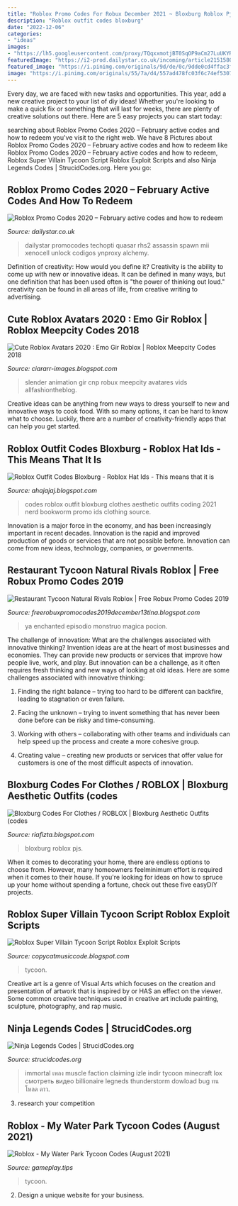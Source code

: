 ```yaml
---
title: "Roblox Promo Codes For Robux December 2021 ~ Bloxburg Roblox Pjs"
description: "Roblox outfit codes bloxburg"
date: "2022-12-06"
categories:
- "ideas"
images:
- "https://lh5.googleusercontent.com/proxy/TQqxxmotjBT0SqOP9aCm27LuUKYRLDBjN4DGo18_rw-Kxcotzb-dOQnsAa0f1spI28mon1X_SqGcC1KGQiFZexc72p8=w1200-h630-p-k-no-nu"
featuredImage: "https://i2-prod.dailystar.co.uk/incoming/article21515806.ece/ALTERNATES/s810/0_Roblox-Codes.jpg"
featured_image: "https://i.pinimg.com/originals/9d/de/0c/9dde0cd4ffac3f043f15fa9022c49838.jpg"
image: "https://i.pinimg.com/originals/55/7a/d4/557ad478fc03f6c74ef530745104e772.jpg"
---
```



Every day, we are faced with new tasks and opportunities. This year, add a new creative project to your list of diy ideas! Whether you're looking to make a quick fix or something that will last for weeks, there are plenty of creative solutions out there. Here are 5 easy projects you can start today: 

	

		
searching about Roblox Promo Codes 2020 – February active codes and how to redeem you've visit to the right web. We have 8 Pictures about Roblox Promo Codes 2020 – February active codes and how to redeem like Roblox Promo Codes 2020 – February active codes and how to redeem, Roblox Super Villain Tycoon Script Roblox Exploit Scripts and also Ninja Legends Codes | StrucidCodes.org. Here you go:
		
    
## Roblox Promo Codes 2020 – February Active Codes And How To Redeem

<img loading=lazy src="https://i2-prod.dailystar.co.uk/incoming/article21515806.ece/ALTERNATES/s810/0_Roblox-Codes.jpg" onerror="this.onerror=null;this.src='https://tse3.mm.bing.net/th?id=OIP.FySwc31TnqkVwn4L73wS9gHaE7&amp;pid=15.1';" alt="Roblox Promo Codes 2020 – February active codes and how to redeem">

_Source: dailystar.co.uk_

>dailystar promocodes techopti quasar rhs2 assassin spawn mii xenocell unlock codigos ynproxy alchemy. 

	

Definition of creativity: How would you define it?
Creativity is the ability to come up with new or innovative ideas. It can be defined in many ways, but one definition that has been used often is "the power of thinking out loud." creativity can be found in all areas of life, from creative writing to advertising.

    
## Cute Roblox Avatars 2020 : Emo Gir Roblox | Roblox Meepcity Codes 2018

<img loading=lazy src="https://i.pinimg.com/736x/45/f4/b1/45f4b1aecc96b52d95198ac503da589b.jpg" onerror="this.onerror=null;this.src='https://tse3.mm.bing.net/th?id=OIP.IgwztoM_idWuhkHtluL0nQAAAA&amp;pid=15.1';" alt="Cute Roblox Avatars 2020 : Emo Gir Roblox | Roblox Meepcity Codes 2018">

_Source: ciararr-images.blogspot.com_

>slender animation gir cnp robux meepcity avatares vids allfashiontheblog. 

	

Creative ideas can be anything from new ways to dress yourself to new and innovative ways to cook food. With so many options, it can be hard to know what to choose. Luckily, there are a number of creativity-friendly apps that can help you get started.

    
## Roblox Outfit Codes Bloxburg - Roblox Hat Ids - This Means That It Is

<img loading=lazy src="https://i.pinimg.com/originals/55/7a/d4/557ad478fc03f6c74ef530745104e772.jpg" onerror="this.onerror=null;this.src='https://tse1.mm.bing.net/th?id=OIP.PSw6tamhy18sJOei80tVswHaHa&amp;pid=15.1';" alt="Roblox Outfit Codes Bloxburg - Roblox Hat Ids - This means that it is">

_Source: ahajajaj.blogspot.com_

>codes roblox outfit bloxburg clothes aesthetic outfits coding 2021 nerd bookworm promo ids clothing source. 

	

Innovation is a major force in the economy, and has been increasingly important in recent decades. Innovation is the rapid and improved production of goods or services that are not possible before. Innovation can come from new ideas, technology, companies, or governments.

    
## Restaurant Tycoon Natural Rivals Roblox | Free Robux Promo Codes 2019

<img loading=lazy src="https://lh5.googleusercontent.com/proxy/TQqxxmotjBT0SqOP9aCm27LuUKYRLDBjN4DGo18_rw-Kxcotzb-dOQnsAa0f1spI28mon1X_SqGcC1KGQiFZexc72p8=w1200-h630-p-k-no-nu" onerror="this.onerror=null;this.src='https://tse3.mm.bing.net/th?id=OIP.vFFICuF5_6p6ul5HtoJAKQHaFj&amp;pid=15.1';" alt="Restaurant Tycoon Natural Rivals Roblox | Free Robux Promo Codes 2019">

_Source: freerobuxpromocodes2019december13tina.blogspot.com_

>ya enchanted episodio monstruo magica pocion. 

	

The challenge of innovation: What are the challenges associated with innovative thinking?
Invention ideas are at the heart of most businesses and economies. They can provide new products or services that improve how people live, work, and play. But innovation can be a challenge, as it often requires fresh thinking and new ways of looking at old ideas. Here are some challenges associated with innovative thinking:
1) Finding the right balance – trying too hard to be different can backfire, leading to stagnation or even failure.

2) Facing the unknown – trying to invent something that has never been done before can be risky and time-consuming.

3) Working with others – collaborating with other teams and individuals can help speed up the process and create a more cohesive group.

4) Creating value – creating new products or services that offer value for customers is one of the most difficult aspects of innovation.

    
## Bloxburg Codes For Clothes / ROBLOX | Bloxburg Aesthetic Outfits (codes

<img loading=lazy src="https://i.pinimg.com/originals/9d/de/0c/9dde0cd4ffac3f043f15fa9022c49838.jpg" onerror="this.onerror=null;this.src='https://tse3.mm.bing.net/th?id=OIP.cOj9-e9wxVsJ_laSPUJqKwHaHZ&amp;pid=15.1';" alt="Bloxburg Codes For Clothes / ROBLOX | Bloxburg Aesthetic Outfits (codes">

_Source: riafizta.blogspot.com_

>bloxburg roblox pjs. 

	

When it comes to decorating your home, there are endless options to choose from. However, many homeowners feelminimum effort is required when it comes to their house. If you're looking for ideas on how to spruce up your home without spending a fortune, check out these five easyDIY projects.

    
## Roblox Super Villain Tycoon Script Roblox Exploit Scripts

<img loading=lazy src="https://lh6.googleusercontent.com/proxy/EZDg1CfbceOnt0j_wbPbuQmtxzHEpjbS6Phd41kyYKjsKHxsaHPA6YDPfcgxbjzbd37zeI8lLDMAwem9WswBmCE_o7nyfWbZ=w1200-h630-pd" onerror="this.onerror=null;this.src='https://tse3.mm.bing.net/th?id=OIP.ZgJk6eUjHlCw_eesfc6tGQHaD4&amp;pid=15.1';" alt="Roblox Super Villain Tycoon Script Roblox Exploit Scripts">

_Source: copycatmusiccode.blogspot.com_

>tycoon. 

	

Creative art is a genre of Visual Arts which focuses on the creation and presentation of artwork that is inspired by or HAS an effect on the viewer. Some common creative techniques used in creative art include painting, sculpture, photography, and rap music.

    
## Ninja Legends Codes | StrucidCodes.org

<img loading=lazy src="https://i.ytimg.com/vi/SevgieD1dbo/maxresdefault.jpg" onerror="this.onerror=null;this.src='https://tse2.mm.bing.net/th?id=OIP.A2FtXpS3rYAHWbnJTVGTTQHaEK&amp;pid=15.1';" alt="Ninja Legends Codes | StrucidCodes.org">

_Source: strucidcodes.org_

>immortal เพลง muscle faction claiming izle indir tycoon minecraft lox смотреть видео billionaire legneds thunderstorm dowload bug ทน โหลด ดาว. 

	

3. research your competition 

    
## Roblox - My Water Park Tycoon Codes (August 2021)

<img loading=lazy src="https://gameplay.tips/uploads/posts/2021-05/1622491013_roblox.jpg" onerror="this.onerror=null;this.src='https://tse3.mm.bing.net/th?id=OIP.D27RDqzMRx3RBNxfA8ueNQHaEc&amp;pid=15.1';" alt="Roblox - My Water Park Tycoon Codes (August 2021)">

_Source: gameplay.tips_

>tycoon. 

	

2. Design a unique website for your business.

